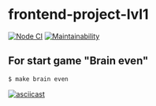 # frontend-project-lvl1

[![Node CI](https://github.com/ggrelaxi/frontend-project-lvl1/workflows/Node.js%20CI/badge.svg)](https://github.com/ggrelaxi/frontend-project-lvl1/actions)
[![Maintainability](https://api.codeclimate.com/v1/badges/a99a88d28ad37a79dbf6/maintainability)](https://codeclimate.com/github/ggrelaxi/frontend-project-lvl1)

## For start game "Brain even"
```sh
$ make brain even
```
[![asciicast](https://asciinema.org/a/R9CFUlMJM1oT1guYmeBoVnlpt.png)](https://asciinema.org/a/R9CFUlMJM1oT1guYmeBoVnlpt)
